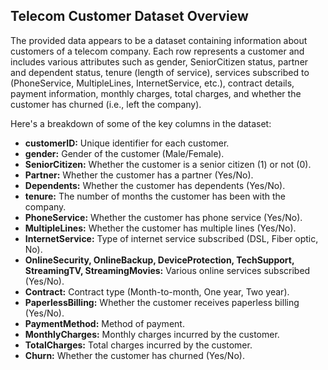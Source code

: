 ## Telecom Customer Dataset Overview

The provided data appears to be a dataset containing information about customers of a telecom company. Each row represents a customer and includes various attributes such as gender, SeniorCitizen status, partner and dependent status, tenure (length of service), services subscribed to (PhoneService, MultipleLines, InternetService, etc.), contract details, payment information, monthly charges, total charges, and whether the customer has churned (i.e., left the company).

Here's a breakdown of some of the key columns in the dataset:

- **customerID:** Unique identifier for each customer.
- **gender:** Gender of the customer (Male/Female).
- **SeniorCitizen:** Whether the customer is a senior citizen (1) or not (0).
- **Partner:** Whether the customer has a partner (Yes/No).
- **Dependents:** Whether the customer has dependents (Yes/No).
- **tenure:** The number of months the customer has been with the company.
- **PhoneService:** Whether the customer has phone service (Yes/No).
- **MultipleLines:** Whether the customer has multiple lines (Yes/No).
- **InternetService:** Type of internet service subscribed (DSL, Fiber optic, No).
- **OnlineSecurity, OnlineBackup, DeviceProtection, TechSupport, StreamingTV, StreamingMovies:** Various online services subscribed (Yes/No).
- **Contract:** Contract type (Month-to-month, One year, Two year).
- **PaperlessBilling:** Whether the customer receives paperless billing (Yes/No).
- **PaymentMethod:** Method of payment.
- **MonthlyCharges:** Monthly charges incurred by the customer.
- **TotalCharges:** Total charges incurred by the customer.
- **Churn:** Whether the customer has churned (Yes/No).